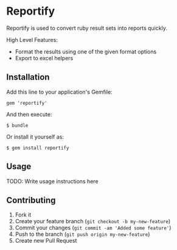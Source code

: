 # Reportify

Reportify is used to convert ruby result sets into reports quickly.

High Level Features:
* Format the results using one of the given format options
* Export to excel helpers

## Installation

Add this line to your application's Gemfile:

    gem 'reportify'

And then execute:

    $ bundle

Or install it yourself as:

    $ gem install reportify

## Usage

TODO: Write usage instructions here

## Contributing

1. Fork it
2. Create your feature branch (`git checkout -b my-new-feature`)
3. Commit your changes (`git commit -am 'Added some feature'`)
4. Push to the branch (`git push origin my-new-feature`)
5. Create new Pull Request
